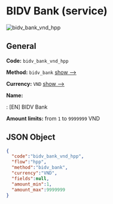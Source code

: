 
# BIDV Bank (service) 
![bidv_bank_vnd_hpp](https://static.openfintech.io/payment_methods/bidv_bank_vnd_hpp/logo.svg?w=400&c=v0.59.26#w200)  

## General 
 
**Code:** `bidv_bank_vnd_hpp` 
 
**Method:** `bidv_bank` 
 [show -->](/payment-methods/bidv_bank/) 
 
**Currency:** `VND` [show -->](/currencies/VND/) 
 
**Name:** 
 
:	[EN] BIDV Bank 
 
**Amount limits:** from `1` to `9999999` VND 

## JSON Object 

```json
{
  "code":"bidv_bank_vnd_hpp",
  "flow":"hpp",
  "method":"bidv_bank",
  "currency":"VND",
  "fields":null,
  "amount_min":1,
  "amount_max":9999999
}
```  
